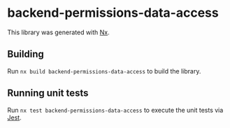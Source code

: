 # backend-permissions-data-access

This library was generated with [Nx](https://nx.dev).

## Building

Run `nx build backend-permissions-data-access` to build the library.

## Running unit tests

Run `nx test backend-permissions-data-access` to execute the unit tests via [Jest](https://jestjs.io).
